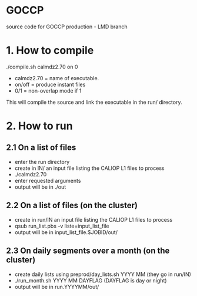 GOCCP
=====

source code for GOCCP production - LMD branch

# 1. How to compile

./compile.sh calmdz2.70 on 0

* calmdz2.70 = name of executable.
* on/off = produce instant files
* 0/1 = non-overlap mode if 1

This will compile the source and link the executable in the run/ directory.

# 2. How to run

## 2.1 On a list of files

* enter the run directory
* create in IN/ an input file listing the CALIOP L1 files to process
* ./calmdz2.70
* enter requested arguments
* output will be in ./out

## 2.2 On a list of files (on the cluster)

* create in run/IN an input file listing the CALIOP L1 files to process
* qsub run_list.pbs -v liste=input_list_file
* output will be in input_list_file.$JOBID/out/

## 2.3 On daily segments over a month (on the cluster)

* create daily lists using preprod/day_lists.sh YYYY MM (they go in run/IN)
* ./run_month.sh YYYY MM DAYFLAG (DAYFLAG is day or night)
* output will be in run.YYYYMM/out/
